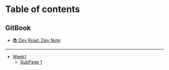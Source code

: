 # Table of contents

## GitBook

* [📚 Dev Road, Dev Note](README.md)

***

* [Week1](week1/README.md)
  * [SubPage 1](week1/subpage-1.md)
